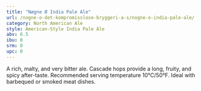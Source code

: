 ```yaml
---
title: "Nøgne Ø India Pale Ale"
url: /nogne-o-det-kompromisslose-bryggeri-a-s/nogne-o-india-pale-ale/
category: North American Ale
style: American-Style India Pale Ale
abv: 6.5
ibu: 0
srm: 0
upc: 0
---
```

A rich, malty, and very bitter ale. Cascade hops provide a long, fruity, and spicy after-taste.  Recommended serving temperature 10°C/50°F.  Ideal with barbequed or smoked meat dishes.
